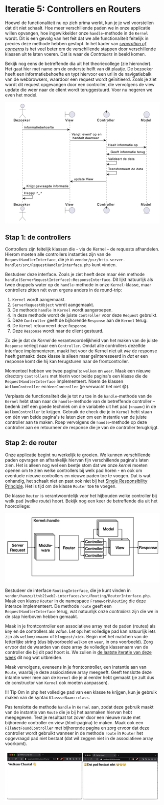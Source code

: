 # Iteratie 5: Controllers en Routers

Hoewel de functionaliteit nu op zich prima werkt, kun je je wel voorstellen dat dit niet schaalt. Hoe meer verschillende paden we in onze applicatie willen opvangen, hoe ingewikkelder onze `handle`-methode in de `Kernel` wordt. Dit is een gevolg van het feit dat we alle functionaliteit feitelijk in precies deze methode hebben gestopt. In het kader van [*seperation of concerns*](https://en.wikipedia.org/wiki/Separation_of_concerns) is het veel beter om de verschillende stappen door verschillende klassen uit te laten voeren. Dat is waar de *Controllers* in beeld komen.

Bekijk nog eens de betreffende dia uit het theoriecollege (zie hieronder). Het gaat hier met name om de onderste helft van dit plaatje. De bezoeker heeft een informatiebehoefte en typt hiervoor een url in de navigatiebalk van de webbrowsers, waardoor een request wordt geïnitieerd. Zoals je ziet wordt dit request opgevangen door een controller, die vervolgens de view update die weer naar de client wordt teruggestuurd. Voor nu negeren we even het model.

![Sequentie-diagram van een MVC – let op dat dit in een webcontext *ietsje* anders werkt dan in een traditionele applicatie](../imgs/mvc-sequence.png)

## Stap 1: de controllers

Controllers zijn feitelijk klassen die - via de Kernel – de requests afhandelen. Hierom moeten alle controllers instanties zijn van de `RequestHandlerInterface`, die je in `vendor/psr/http-server-handler/src/RequestHandlerInterface.php` kunt vinden. 

Bestudeer deze interface. Zoals je ziet heeft deze maar één methode `handle(ServerRequestInterface):ResponseInterface`. Dit lijkt natuurlijk als twee druppels water op de `handle`-methode in onze `Kernel`-klasse, maar controllers zitten nét even ergens anders in de round-trip:

1. `Kernel` wordt aangemaakt.
2. `ServerRequestObject` wordt aangemaakt.
3. De methode `handle` in `Kernel` wordt aangeroepen.
4. In deze methode wordt de juiste `Controller` voor deze `Request` gebruikt.
5. Deze `Controller` geeft de bijhorende `Response` aan de `Kernel` terug.
6. De `Kernel` retourneert deze `Response`.
7. Deze `Response` wordt naar de client gestuurd.

Zo zie je dat de *Kernel* de verantwoordelijkheid van het maken van de juiste `Response` verlegt naar een `Controller`. Omdat alle controllers dezelfde interface implementeren, maakt het voor de Kernel niet uit *wie* de response heeft gemaakt: deze klasse is alleen maar geïnteresseerd in *dat* er een response komt die hij kan terugsturen naar de frontcontroller.

Momenteel hebben we twee pagina's: `welkom` en `weer`. Maak een nieuwe directory `Controllers` met hierin voor beide pagina's een klasse die de `RequestHandlerInterface` implementeert. Noem de klassen `WelkomController` en `WeerController` (je verwacht het niet 😎).

Verplaats de functionaliteit die je tot nu toe in de `handle`-methode van de `Kernel` hebt staan naar de `handle`-methode van de betreffende controller – bedenk zelf een goede techniek om die variabele uit het pad (`<naam>`) in de `WelkomController` te krijgen. Gebruik de check die je in `Kernel` hebt staan om één van beide pagina's te laten zien om een instantie van de juiste controller aan te maken. Roep vervolgens de `handle`-methode op deze controller aan en retourneer de response die je van de controller terugkrijgt.

## Stap 2: de router

Onze applicatie begint nu werkelijk te groeien. We kunnen verschillende paden opvragen en afhankelijk hiervan fijn verschillende pagina's laten zien. Het is alleen nog wel een beetje stom dat we onze *kernel* moeten openen om te zien welke controllers bij welk pad horen - en ook om eventuele nieuwe controllers en nieuwe paden toe te voegen. Dat is wat onhandig, het schaalt niet en past ook niet bij het [Single Responsibility Principle](https://en.wikipedia.org/wiki/Single-responsibility_principle). Het is tijd om de klasse `Router` toe te voegen.

De klasse `Router` is verantwoordelijk voor het hijbouden welke controller bij welk pad (welke *route*) hoort. Bekijk nog een keer de betreffende dia uit het hoorcollege:

![De router bepaalt welke controller bij welke route hoort](../imgs/mvc-router.png)

Bestudeer de interface `RoutingInterface`, die je kunt vinden in `vendor/hanze/itvb21web2-interfaces/src/Routing/RouterInterface.php`. Maak een klasse `Router` in de namespace `Framework\Routing` die deze interace implementeert. De methode `route` geeft een `RequestHandlerInterface` terug, wat natuurlijk onze *controllers* zijn die we in de stap hierboven hebben gemaakt.

Maak in je frontcontroller een associatieve array met de paden (routes) als *key* en de controllers als *value*. Let op: het volledige pad kan natuurlijk iets zijn als `welkom/<naam>` of `blogpost/<id>`. Begin met het matchen van de letterlijke string (dus bijvoorbeeld `welkom` en `weer`, in ons voorbeeld). Zorg ervoor dat de waarden van deze array de volledige klassenaam van de controller die bij dit pad hoort is. We zullen in [de laatste iteratie van deze week](iteratie6.md) dit nog wat uitbreiden.

Maak vervolgens, eveneens in je frontcontroller, een instantie aan van `Route`, waarbij je deze assiociatieve array meegeeft. Geeft tenslotte deze intantie weer mee aan de `Kernel` die je al eerder hebt gemaakt (je zult dus de constructor van `Kernel` ook moeten aanpassen).

!!! Tip
    Om in php het volledige pad van een klasse te krijgen, kun je gebruik maken van de syntax `KlassseNaam::class`.

Pas tenslotte de methode `handle` in `Kernel` aan, zodat deze gebruik maakt van de instantie van `Route` die je bij het aanmaken hiervan hebt meegegeven. Test je resultaat tot zover door een nieuwe route met bijhorende controller en view (html-pagina) te maken. Maak ook een `FileNotFoundController` met bijhorende pagina en zorg ervoor dat deze controller wordt gebruikt wanneer in de methode `route` in `Router` het opgevraagd pad niet bestaat (dat wil zeggen niet in de associatieve array voorkomt).

![Pagina zoals het hoort (links) en een standaard 404 (rechts)](../imgs/404.png)

